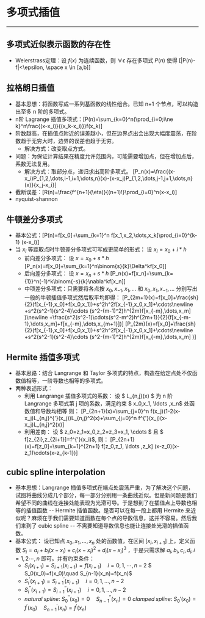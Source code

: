 # 多项式插值
---
## 多项式近似表示函数的存在性
* Weierstrass定理：设 $f(x)$ 为连续函数，则 $\forall \epsilon$ 存在多项式 $P(n)$ 使得 \[|P(n)-f|<\epsilon, \space x \in [a,b]\]
## 拉格朗日插值
* 基本思想：将函数写成一系列基函数的线性组合。已知 n+1 个节点，可以构造出至多 n 阶的多项式。
* n阶 Lagrange 插值多项式：\[P(n)=\sum_{k=0}^n(\prod_{i=0;i\ne k}^n\frac{(x-x_i)}{(x_k-x_i)})f(x_k)\]
* 阶数越高，在插值点附近的误差越小，但在边界点出会出现大幅度震荡，在阶数趋于无穷大时，边界的误差也趋于无穷。
    * 解决方式：改变取点方式。
* 问题：为保证计算结果在精度允许范围内，可能需要增加点，但在增加点后，系数无法复用。
    * 解决方式：取部分点，递归求出高阶多项式。
    \[P_n(x)=\frac{(x-x_i)P_{1,2,\dots,i-1,i+1,\dots,n}(x)-(x-x_j)P_{1,2,\dots,j-1,j+1,\dots,n}(x)}{x_j-x_i}\]
* 截断误差：\[R(n)=\frac{f^{n+1}(\eta)}{(n+1)!}\prod_{i=0}^n(x-x_i)\]
* nyquist-shannon

## 牛顿差分多项式
* 基本公式：\[P(n)=f[x_0]+\sum_{k=1}^n f[x_1,x_2,\dots,x_k]\prod_{i=0}^{k-1} (x-x_i)\]
* 当 $x_i$ 等距取点时牛顿差分多项式可写成更简单的形式：
    设 $x_i=x_0+i*h$
    * 前向差分多项式：
    设 $x=x_0+s*h$
    \[P_n(x)=f[x_0]+\sum_{k=1}^n\binom{s}{k}\Delta^kf[x_0]\]
    * 后向差分多项式：
    设 $x=x_n+s*h$
    \[P_n(x)=f[x_n]+\sum_{k={1}}^n(-1)^k\binom{-s}{k}\nabla^kf[x_n]\]
    * 中项差分多项式：只需要将各点按 $x_0,x_{-1},x_1,\dots$ 和 $x_0,x_1,x_{-1},\dots$ 分别写出一般的牛顿插值多项式然后取平均即得：
    \[P_{2m+1}(x)=f[x_0]+\frac{sh}{2}(f[x_{-1},x_0]+f[x_0,x_1])+s^2h^2f[x_{-1},x_0,x_1]+\cdots\newline +s^2(s^2-1)(s^2-4)\cdots (s^2-(m-1)^2)h^{2m}f[x_{-m},\dots,x_m] )\newline +\frac{s^2(s^2-1)\cdots(s^2-m^2)h^{2m+1}}{2}(f[x_{-m-1},\dots,x_m]+f[x_{-m},\dots,x_{m+1}])\]
    \[P_{2m}(x)=f[x_0]+\frac{sh}{2}(f[x_{-1},x_0]+f[x_0,x_1])+s^2h^2f[x_{-1},x_0,x_1]+\cdots\newline +s^2(s^2-1)(s^2-4)\cdots (s^2-(m-1)^2)h^{2m}f[x_{-m},\dots,x_m] )\]

## Hermite 插值多项式
* 基本思路：结合 Langrange 和 Taylor 多项式的特点，构造在给定点处不仅函数值相等，一阶导数也相等的多项式。
* 两种表述形式：
    * 利用 Langrange 插值多项式的系数：
    设 $ L_{n,j}(x) $ 为 n 阶 Langrange 多项式第 j 项的系数，满足约束 $ x_0,x_1, \ldots ,x_n$ 处函数值和导数均相等 则：
    \[P_{2n+1}(x)=\sum_{j=0}^n f(x_j)(1-2(x-x_j)L_{n,j}^{'}(x_j))L_{n,j}^2(x)+\sum_{j=0}^n f^{'}(x_j)(x-x_j)L_{n,j}^2(x)\]
    * 利用差商：
    设 $ z_0=z_1=x_0,z_2=z_3=x_1, \cdots $ 且 $ f[z_{2i},z_{2i+1}]=f^{'}(x_i)$, 则：
    \[P_{2n+1}(x)=f[z_0]+\sum_{k=1}^{2n+1} f[z_0,z_1, \ldots ,z_k] (x-z_0)(x-z_1)\cdots(x-z_{k-1})\]

## cubic spline interpolation
* 基本思想：Langrange 插值多项式在端点处震荡严重，为了解决这个问题，试图将曲线分成几个部分，每一部分分别用一条曲线近似。但是新问题是我们希望不同的曲线在连接处能表现为光滑可导。于是想到了在插值点上导数也相等的插值函数 -- Hermite 插值函数。是否可以在每一段上都用 Hermite 来近似呢？麻烦在于我们需要知道函数在每个点的导数信息，这并不容易。然后我们来到了 cubic spline -- 不需要知道导数信息也能让连接处光滑的插值函数。
* 基本公式：
设已知点 $x_0,x_1, \ldots ,x_n$ 处的函数值，在区间 $[x_i,x_{i+1}]$ 上，定义函数 $S_i=a_i+b_i(x-x_i)+c_i(x-x_i)^2+d_i(x-x_i)^3$ ，于是只需求解 $a_i,b_i,c_i,d_i, i=1,2\cdots, n$ 即可。并有约束条件：
    * $S_i(x_{i+1})=S_{i+1}(x_{i+1})=f(x_{i+1})\quad i= 0,1,\cdots,n-2$
    $ S_0(x_0)=f(x_0)\quad S_{n-1}(x_n)=f(x_n)$
    * $S_i^{'}(x_{i+1})=S_{i+1}^{'}(x_{i+1})\quad i=0,1, \ldots ,n-2$
    * $S_i^{''}(x_{i+1})=S_{i+1}^{''}(x_{i+1})\quad i=0,1, \ldots ,n-2$
    * $natural \;spline:\;S_0^{''}(x_0)=0\quad S_{n-1}^{''}(x_n)=0$
    $clamped \; spline:\;S_0{'}(x_0)=f^{'}(x_0)\quad S_{n-1}^{'}(x_n)=f^{'}(x_n)$

